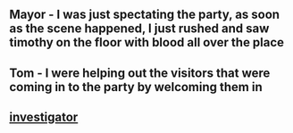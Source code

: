 ## Mayor - I was just spectating the party, as soon as the scene happened, I just rushed and saw timothy on the floor with blood all over the place
## Tom - I were helping out the visitors that were coming in to the party by welcoming them in

## [investigator](investigator.md)
